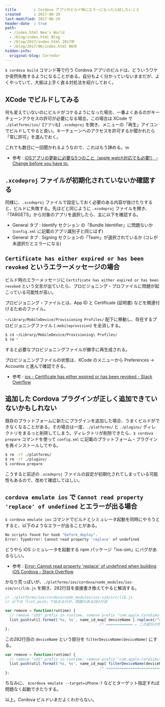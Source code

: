 ```yaml
---
title        : Cordova アプリのビルド時にエラーになったら試したいこと
created      : 2017-06-29
last-modified: 2017-06-29
header-date  : true
path:
  - /index.html Neo's World
  - /blog/index.html Blog
  - /blog/2017/index.html 2017年
  - /blog/2017/06/index.html 06月
hidden-info:
  original-blog: Corredor
---
```


`$ cordova build` コマンド等で行う Cordova アプリのビルドは、どういうワケか突然失敗するようになることがある。自分もよく分かっていないままだが、よくやっていて、大抵は上手く直る対処法を紹介しておく。

## XCode でビルドしてみる

何も変えていないのにビルドがコケるようになった場合、一番よくあるのがキーチェーンアクセスの許可が必要になる場合。この場合は XCode で `./platforms/ios/【アプリ名】.xcodeproj` を開き、メニューの「再生」アイコンでビルドしてやると良い。キーチェーンへのアクセスを許可するか聞かれたら「常に許可」を選んでおく。

これでも数日に一回聞かれるようなので、これはもう諦める。ｗ

- 参考 : [iOSアプリの更新に必要な5つのこと（apple watch対応でも必要!） - Change before you have to.](http://ichonol.hatenablog.com/entry/2015/03/28/153419)

## `.xcodeproj` ファイルが初期化されていないか確認する

同様に、`.xcodeproj` ファイルで設定しておく必要のある内容が抜けたりすると、ビルドに失敗する。先ほどと同じように `.xcodeproj` ファイルを開き、「TARGETS」から対象のアプリを選択したら、主に以下を確認する。

- General タブ : Identify セクション の「Bundle Identifier」に問題ないか (`config.xml` に記載のアプリ識別子と同じはず)
- General タブ : Signing セクションの「Team」が選択されているか (コレが未選択だとエラーになる)

## `Certificate has either expired or has been revoked` というエラーメッセージの場合

ビルド時のエラーメッセージに `Certificate has either expired or has been revoked` という文言が出ていたら、プロビジョニング・プロファイルに問題が起こっている可能性が高い。

プロビジョニング・ファイルとは、App ID と Certificate (証明書) などを関連付けるためのファイル。

`~/Library/MobileDevice/Provisioning Profiles/` 配下に移動し、存在するプロビジョニングファイル (`.mobileprovision`) を全消しする。

```bash
$ cd ~/Library/MobileDevice/Provisioning\ Profiles/
$ rm *
```

すると必要なプロビジョニングファイルが勝手に再生成される。

プロビジョニングファイルの状態は、XCode のメニューから Preferences → Accounts と進んで確認できる。

- 参考 : [ios - Certificate has either expired or has been revoked - Stack Overflow](https://stackoverflow.com/questions/36689116/certificate-has-either-expired-or-has-been-revoked)

## 追加した Cordova プラグインが正しく追加できていないかもしれない

既存のプラットフォームに新たにプラグインを追加した場合、うまくビルドができなくなることがある。その場合は一度、`./platforms/` と `./plugins/` ディレクトリをまるっと削除してしまう。ディレクトリが削除できたら、`$ cordova prepare` コマンドを使って `config.xml` に記載のプラットフォーム・プラグインを再インストールしてやる。

```bash
$ rm -rf ./platforms/
$ rm -rf ./plugins/
$ cordova prepare
```

こうすると前述の `.xcodeproj` ファイルの設定が初期化されてしまっている可能性もあるので、改めて確認してほしい。

## `cordova emulate ios` で `Cannot read property 'replace' of undefined` とエラーが出る場合

`$ cordova emulate ios` コマンドでビルドとシミュレータ起動を同時にやろうとすると、以下のようなエラーが出ることがある。

```bash
No scripts found for hook "before_deploy".
Error: TypeError: Cannot read property 'replace' of undefined
```

どうやら iOS シミュレータを起動する npm パッケージ「ios-sim」にバグがあるらしい。

- 参考 : [Error: Cannot read property 'replace' of undefined when building iOS Cordova - Stack Overflow](https://stackoverflow.com/questions/42350505/error-cannot-read-property-replace-of-undefined-when-building-ios-cordova/43140536#43140536)

かなり荒っぽいが、`./platforms/ios/cordova/node_modules/ios-sim/src/lib.js` を開き、282行目を直接書き換えてやると解消する。

```javascript
// ./platforms/ios/cordova/node_modules/ios-sim/src/lib.js
// 以下の「list.push」で始まる行が、問題のある282行目

var remove = function(runtime) {
  // remove "iOS" prefix in runtime, remove prefix "com.apple.CoreSimulator.SimDeviceType." in id
  list.push(util.format('%s, %s', name_id_map[ deviceName ].replace(/^com.apple.CoreSimulator.SimDeviceType./, ''), runtime.replace(/^iOS /, '')));
                                           /* ============ ← この部分が問題となっている */
};
```

この282行目の `deviceName` という部分を `filterDeviceName(deviceName)` にする。

```javascript
var remove = function(runtime) {
  // remove "iOS" prefix in runtime, remove prefix "com.apple.CoreSimulator.SimDeviceType." in id
  list.push(util.format('%s, %s', name_id_map[ filterDeviceName(deviceName) ].replace(/^com.apple.CoreSimulator.SimDeviceType./, ''), runtime.replace(/^iOS /, '')));
                                           /* ============================== ← このように直す */
};
```

ちなみに、 `$cordova emulate --target=iPhone-7` などとターゲット指定すれば問題なく起動できたりする。

以上。Cordova ビルドいまだよくわからない。
